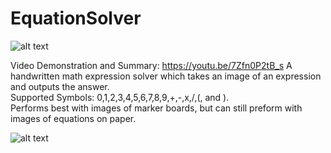 # EquationSolver
![alt text](https://github.com/MattScho/EquationSolver/blob/master/EqSolvLogo.PNG "EqSolv Logo")

Video Demonstration and Summary: https://youtu.be/7Zfn0P2tB_s
A handwritten math expression solver which takes an image of an expression and outputs the answer.  
Supported Symbols: 0,1,2,3,4,5,6,7,8,9,+,-,x,/,(, and ).  
Performs best with images of marker boards, but can still preform with images of equations on paper.  

![alt text](https://github.com/MattScho/EquationSolver/blob/master/ExampleOutput.PNG "Sample Run")
